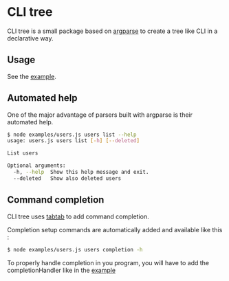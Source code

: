 # CLI tree

CLI tree is a small package based on [argparse] to create a tree like CLI in a declarative
way.

## Usage

See the [example].

## Automated help

One of the major advantage of parsers built with argparse is their automated help.

```bash
$ node examples/users.js users list --help
usage: users.js users list [-h] [--deleted]

List users

Optional arguments:
  -h, --help  Show this help message and exit.
  --deleted   Show also deleted users
```

## Command completion

CLI tree uses [tabtab] to add command completion.

Completion setup commands are automatically added and available like this :

```bash
$ node examples/users.js users completion -h
```

To properly handle completion in you program, you will have to add the completionHandler like in
the [example]

[example]: ./examples/users.js

[argparse]: https://github.com/nodeca/argparse

[tabtab]: https://www.npmjs.com/package/tabtab
